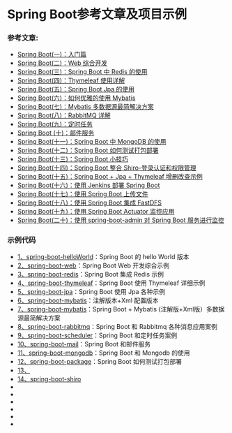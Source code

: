 # **Spring Boot参考文章及项目示例**
### **参考文章:**
- [Spring Boot(一)：入门篇](http://www.ityouknow.com/springboot/2016/01/06/spring-boot-quick-start.html)</br>
- [Spring Boot(二)：Web 综合开发](http://www.ityouknow.com/springboot/2016/02/03/spring-boot-web.html)</br>
- [Spring Boot(三)：Spring Boot 中 Redis 的使用](http://www.ityouknow.com/springboot/2016/03/06/spring-boot-redis.html)</br>
- [Spring Boot(四)：Thymeleaf 使用详解](http://www.ityouknow.com/springboot/2016/05/01/spring-boot-thymeleaf.html)</br>
- [Spring Boot(五)：Spring Boot Jpa 的使用](http://www.ityouknow.com/springboot/2016/08/20/spring-boot-jpa.html)</br>
- [Spring Boot(六)：如何优雅的使用 Mybatis](http://www.ityouknow.com/springboot/2016/11/06/spring-boot-mybatis.html)</br>
- [Spring Boot(七)：Mybatis 多数据源最简解决方案](http://www.ityouknow.com/springboot/2016/11/25/spring-boot-multi-mybatis.html)</br>
- [Spring Boot(八)：RabbitMQ 详解](http://www.ityouknow.com/springboot/2016/11/30/spring-boot-rabbitMQ.html)</br>
- [Spring Boot(九)：定时任务](http://www.ityouknow.com/springboot/2016/12/02/spring-boot-scheduler.html)</br>
- [Spring Boot (十)：邮件服务](http://www.ityouknow.com/springboot/2017/05/06/spring-boot-mail.html)</br>
- [Spring Boot(十一)：Spring Boot 中 MongoDB 的使用](http://www.ityouknow.com/springboot/2017/05/08/spring-boot-mongodb.html)</br>
- [Spring Boot(十二)：Spring Boot 如何测试打包部署](http://www.ityouknow.com/springboot/2017/05/09/spring-boot-deploy.html)</br>
- [Spring Boot(十三)：Spring Boot 小技巧](http://www.ityouknow.com/springboot/2017/06/22/spring-boot-tips.html)</br>
- [Spring Boot(十四)：Spring Boot 整合 Shiro-登录认证和权限管理](http://www.ityouknow.com/springboot/2017/06/26/spring-boot-shiro.html)</br>
- [Spring Boot(十五)：Spring Boot + Jpa + Thymeleaf 增删改查示例](http://www.ityouknow.com/springboot/2017/09/23/spring-boot-jpa-thymeleaf-curd.html)</br>
- [Spring Boot(十六)：使用 Jenkins 部署 Spring Boot](http://www.ityouknow.com/springboot/2017/11/11/spring-boot-jenkins.html)</br>
- [Spring Boot(十七)：使用 Spring Boot 上传文件](http://www.ityouknow.com/springboot/2018/01/12/spring-boot-upload-file.html)</br>
- [Spring Boot(十八)：使用 Spring Boot 集成 FastDFS](http://www.ityouknow.com/springboot/2018/01/16/spring-boot-fastdfs.html)</br>
- [Spring Boot(十九)：使用 Spring Boot Actuator 监控应用](http://www.ityouknow.com/springboot/2018/02/06/spring-boot-actuator.html)</br>
- [Spring Boot(二十)：使用 spring-boot-admin 对 Spring Boot 服务进行监控](http://www.ityouknow.com/springboot/2018/02/11/spring-boot-admin.html)</br>

### **示例代码**
- [1、spring-boot-helloWorld](https://github.com/ityouknow/spring-boot-examples/tree/master/spring-boot-helloWorld)：Spring Boot 的 hello World 版本</br>
- [2、spring-boot-web](https://github.com/ityouknow/spring-boot-examples/tree/master/spring-boot-web)：Spring Boot Web 开发综合示例</br>
- [3、spring-boot-redis](https://github.com/ityouknow/spring-boot-examples/tree/master/spring-boot-redis)：Spring Boot 集成 Redis 示例</br>
- [4、spring-boot-thymeleaf](https://github.com/ityouknow/spring-boot-examples/tree/master/spring-boot-thymeleaf)：Spring Boot 使用 Thymeleaf 详细示例</br>
- [5、spring-boot-jpa](https://github.com/ityouknow/spring-boot-examples/tree/master/spring-boot-jpa)：Spring Boot 使用 Jpa 各种示例</br>
- [6、spring-boot-mybatis](https://github.com/ityouknow/spring-boot-examples/tree/master/spring-boot-mybatis)：注解版本+Xml 配置版本</br>
- [7、spring-boot-mybatis](https://github.com/ityouknow/spring-boot-examples/tree/master/spring-boot-mybatis)：Spring Boot + Mybatis (注解版+Xml版）多数据源最简解决方案</br>
- [8、spring-boot-rabbitmq](https://github.com/ityouknow/spring-boot-examples/tree/master/spring-boot-rabbitmq)：Spring Boot 和 Rabbitmq 各种消息应用案例</br>
- [9、spring-boot-scheduler](https://github.com/ityouknow/spring-boot-examples/tree/master/spring-boot-scheduler)：Spring Boot 和定时任务案例</br>
- [10、spring-boot-mail](https://github.com/ityouknow/spring-boot-examples/tree/master/spring-boot-mail)：Spring Boot 和邮件服务</br>
- [11、spring-boot-mongodb](https://github.com/ityouknow/spring-boot-examples/tree/master/spring-boot-mongodb)：Spring Boot 和 Mongodb 的使用</br>
- [12、spring-boot-package](https://github.com/ityouknow/spring-boot-examples/tree/master/spring-boot-package)：Spring Boot 如何测试打包部署</br>
- [13、]()</br>
- [14、spring-boot-shiro](https://github.com/ityouknow/spring-boot-examples/tree/master/spring-boot-shiro)</br>
- []()</br>
- []()</br>
- []()</br>
- []()</br>
- []()</br>
- []()</br>


